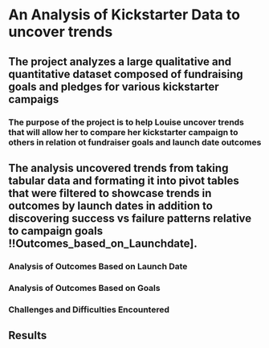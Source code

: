 # An Analysis of Kickstarter Data to uncover trends

## The project analyzes a large qualitative and quantitative dataset composed of fundraising goals and pledges for various kickstarter campaigs 

### The purpose of the project is to help Louise uncover trends that will allow her to compare her kickstarter campaign to others in relation ot fundraiser goals and launch date outcomes

## The analysis uncovered trends from taking tabular data and formating it into pivot tables that were filtered to showcase trends in outcomes by launch dates in addition to discovering success vs failure patterns relative to campaign goals !!Outcomes_based_on_Launchdate].

### Analysis of Outcomes Based on Launch Date

### Analysis of Outcomes Based on Goals

### Challenges and Difficulties Encountered

## Results
